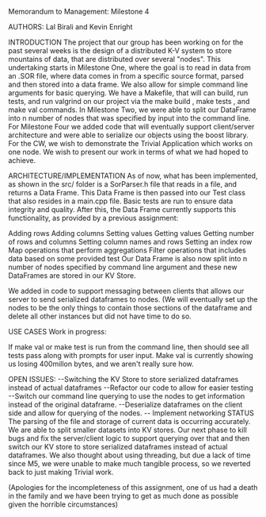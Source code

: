 Memorandum to Management: Milestone 4

AUTHORS: Lal Birali and Kevin Enright

INTRODUCTION
The project that our group has been working on for the past several weeks is the design of a distributed K-V system to store mountains of data, that are distributed over several "nodes". This undertaking starts in Milestone One, where the goal is to read in data from an .SOR file, where data comes in from a specific source format, parsed and then stored into a data frame. We also allow for simple command line arguments for basic querying. We have a Makefile, that will can build, run tests, and run valgrind on our project via the make build , make tests , and make val commands. In Milestone Two, we were able to split our DataFrame into n number of nodes that was specified by input into the command line. For Milestone Four we added code that will eventually support client/server architecture and were able to serialize our objects using the boost library. For the CW, we wish to demonstrate the Trivial Application which works on one node. We wish to present our work in terms of what we had hoped to achieve. 

ARCHITECTURE/IMPLEMENTATION
As of now, what has been implemented, as shown in the src/ folder is a SorParser.h file that reads in a file, and returns a Data Frame. This Data Frame is then passed into our Test class that also resides in a main.cpp file. Basic tests are run to ensure data integrity and quality. After this, the Data Frame currently supports this functionality, as provided by a previous assignment:

Adding rows
Adding columns
Setting values
Getting values
Getting number of rows and columns
Setting column names and rows
Setting an index row
Map operations that perform aggregations
Filter operations that includes data based on some provided test
Our Data Frame is also now split into n number of nodes specified by command line argument and these new DataFrames are stored in our KV Store.

We added in code to support messaging between clients that allows our server to send serialized dataframes to nodes. (We will eventually set up the nodes to be the only things to contain those sections of the dataframe and delete all other instances but did not have time to do so.

USE CASES
Work in progress:

If make val or make test is run from the command line, then should see all tests pass along with prompts for user input. Make val is currently showing us losing 400millon bytes, and we aren't really sure how. 


OPEN ISSUES:
--Switching the KV Store to store serialized dataframes instead of actual dataframes
--Refactor our code to allow for easier testing
--Switch our command line querying to use the nodes to get information instead of the original dataframe.
--Deserialize dataframes on the client side and allow for querying of the nodes.
-- Implement networking
STATUS
The parsing of the file and storage of current data is occurring accurately. We are able to split smaller datasets into KV stores. Our next phase to kill bugs and fix the server/client logic to support querying over that and then switch our KV store to store serialized dataframes instead of actual dataframes. We also thought about using threading, but due a lack of time since M5, we were unable to make much tangible process, so we reverted back to just making Trivial work. 

(Apologies for the incompleteness of this assignment, one of us had a death in the family and we have been trying to get as much done as possible given the horrible circumstances)